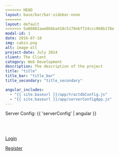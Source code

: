 ```yaml
---
<<<<<<< HEAD
layout: base/bar/bar-sidebar-none
=======
layout: default
>>>>>>> 5a86082aae0bbba410c5178ebf724ccc968b178e
modal-id: 1
date: 2016-07-18
img: cabin.png
alt: image-alt
project-date: July 2014
client: The Client
category: Web Development
description: The description of the project
title: "title"
title_bar: "title_bar"
title_secondary: "title_secondary"

angular_includes:
  - "{{ site.baseurl }}/app/tractdbConfig.js"
  - "{{ site.baseurl }}/app/serverConfigApp.js"
---
```


<div ng-app="serverConfigApp" ng-controller="serverConfigController" ng-strict-di>
  <div class="base-content">
    <p id="server-config">Server Config: {{ 'serverConfig' | angular }}</p>
    <br/>
    <br/>
    <p><a href = "/login">Login</a></p>
    <p><a href = "/register">Register</a></p>
  </div>
</div>